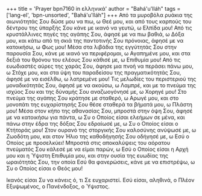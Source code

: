 +++
title = 'Prayer bpn7160 in ελληνικά'
author = "Bahá'u'lláh"
tags = ['lang-el', 'bpn-unsorted', "Bahá'u'lláh"]
+++
Από τα µυροβόλα ρυάκια της αιωνιότητάς Σου δώσε µου να πιω, ω Θεέ µου, και από τους καρπούς του δέντρου της ύπαρξής Σου κάνε µε ικανό να γευτώ, ω Ελπίδα µου! Από τις κρυστάλλινες πηγές της αγάπης Σου, άφησέ µε να πιω βαθιά, ω ∆όξα µου, και κάτω από τη σκιά της παντοτινής Σου πρόνοιας, άφησέ µε να κατοικήσω, ω Φως µου! Μέσα στα λιβάδια της εγγύτητάς Σου στην παρουσία Σου, κάνε µε ικανό να περιφέροµαι, ω Αγαπηµένε µου, και στα δεξιά του θρόνου του ελέους Σου κάθισέ µε, ω Επιθυµία µου! Από τις ευωδιαστές αύρες της χαράς Σου, άφησε µια πνοή να περάσει πάνω µου, ω Στόχε µου, και στα ύψη του παραδείσου της πραγµατικότητάς Σου, άφησέ µε να εισέλθω, ω λατρεµένε µου! Τις µελωδίες του περιστεριού της µοναδικότητάς Σου, άφησέ µε να ακούσω, ω Λαµπρέ, και µε το πνεύµα της ισχύος Σου και της δύναµής Σου αναζωογόνησέ µε, ω Χορηγέ µου! Στο πνεύµα της αγάπης Σου κράτησε µε σταθερό, ω Αρωγέ µου, και στο µονοπάτι της ευχαρίστησής Σου θέσε σταθερά τα βήµατά µου, ω Πλάστη µου! Μέσα στον κήπο της αθανασίας Σου, µπροστά στην όψη Σου, άφησέ µε να κατοικήσω για πάντα, ω Συ ο Οποίος είσαι ελεήµων σε µένα, και πάνω στην έδρα της δόξας Σου εδραίωσέ µε, ω Συ ο Οποίος είσαι ο Κτήτοράς µου! Στον ουρανό της στοργικής Σου καλοσύνης ανύψωσέ µε, ω Ζωοδότη µου, και στον Ήλιο της καθοδήγησής Σου οδήγησέ µε, ω Εσύ ο Οποίος µε προσελκύει! Μπροστά στις αποκαλύψεις του αόρατου πνεύµατός Σου κάλεσέ µε να είµαι παρών, ω Εσύ ο Οποίος είσαι η Αρχή µου και η Ύψιστη Επιθυµία µου, και στην ουσία της ευωδίας της ωραιότητάς Σου, την οποία Εσύ θα φανερώσεις, κάνε µε να επιστρέψω, ω Συ ο Οποίος είσαι ο Θεός µου!

Ικανός είσαι Συ να κάνεις ό, τι Σε ευχαριστεί. Εσύ είσαι, αληθινά, ο Πλέον Εξυψωµένος, ο Πανένδοξος, ο Ύψιστος.
